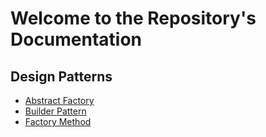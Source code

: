 # Welcome to the Repository's Documentation

## Design Patterns
- [Abstract Factory](abstract-factory.md)
- [Builder Pattern](builder-pattern.md)
- [Factory Method](factory-method.md)
